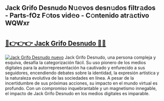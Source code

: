 ## Jack Grifo Desnudo N𝚞𝚎vos desn𝚞dos filtr𝚊dos - Parts-fOz F𝚘tos vid𝚎o - C𝚘ntenido atr𝚊ctivo WQWxr

# <h2><a href="http://mb2x0u.tromn.icu/?c=Jack+Grifo+Desnudo">🔗👉👉👉 Jack Grifo Desnudo 🔗🔗</a></h2>

[![Jack Grifo Desnudo nuevo](https://i.imgur.com/pEAQMta.gif)](http://mb2x0u.tromn.icu/?c=Jack+Grifo+Desnudo)
Jack Grifo Desnudo, una persona compleja y esquiva, desafía la categorización fácil. Su uso pionero de los medios digitales para la autorrepresentación ha cautivado y enfurecido a sus seguidores, encendiendo debates sobre la identidad, la expresión artística y la naturaleza evolutiva de las sociedades en línea. A pesar de la incertidumbre de sus próximas acciones, su impacto en el mundo virtual es profundo. Con un compromiso inquebrantable y un magnetismo innegable, el impacto de Jack Grifo Desnudo en los medios digitales es imparable.

